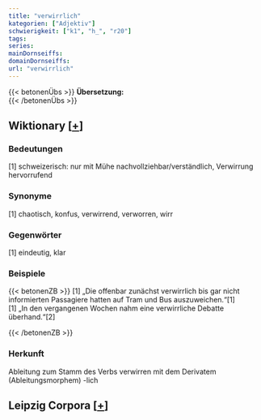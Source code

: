 ```yaml
---
title: "verwirrlich"
kategorien: ["Adjektiv"]
schwierigkeit: ["k1", "h_", "r20"]
tags:
series:
mainDornseiffs:
domainDornseiffs:
url: "verwirrlich"
---
```


{{< betonenÜbs >}}
**Übersetzung:**  
{{< /betonenÜbs >}}

## Wiktionary [[+](https://de.wiktionary.org/wiki/verwirrlich)]

### Bedeutungen
[1] schweizerisch: nur mit Mühe nachvollziehbar/verständlich, Verwirrung hervorrufend  

### Synonyme
[1] chaotisch, konfus, verwirrend, verworren, wirr  

### Gegenwörter
[1] eindeutig, klar  

### Beispiele
{{< betonenZB >}}
[1] „Die offenbar zunächst verwirrlich bis gar nicht informierten Passagiere hatten auf Tram und Bus auszuweichen.“[1]  
[1] „In den vergangenen Wochen nahm eine verwirrliche Debatte überhand.“[2]  

{{< /betonenZB >}}
### Herkunft
Ableitung zum Stamm des Verbs verwirren mit dem Derivatem (Ableitungsmorphem) -lich  


## Leipzig Corpora [[+](https://corpora.uni-leipzig.de/en/res?word=verwirrlich&corpusId=deu_newscrawl-public_2018)]

